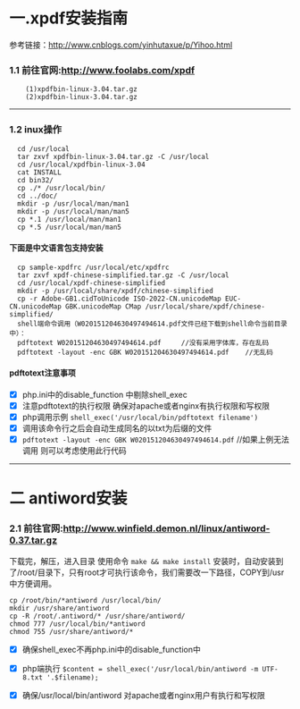 # 一.xpdf安装指南

参考链接：http://www.cnblogs.com/yinhutaxue/p/Yihoo.html

### 1.1 前往官网:http://www.foolabs.com/xpdf<br/>
        (1)xpdfbin-linux-3.04.tar.gz
        (2)xpdfbin-linux-3.04.tar.gz
***
### 1.2 inux操作
      cd /usr/local
      tar zxvf xpdfbin-linux-3.04.tar.gz -C /usr/local
      cd /usr/local/xpdfbin-linux-3.04  
      cat INSTALL
      cd bin32/
      cp ./* /usr/local/bin/
      cd ../doc/
      mkdir -p /usr/local/man/man1
      mkdir -p /usr/local/man/man5
      cp *.1 /usr/local/man/man1
      cp *.5 /usr/local/man/man5
#### 下面是中文语言包支持安装
      cp sample-xpdfrc /usr/local/etc/xpdfrc
      tar zxvf xpdf-chinese-simplified.tar.gz -C /usr/local
      cd /usr/local/xpdf-chinese-simplified
      mkdir -p /usr/local/share/xpdf/chinese-simplified
      cp -r Adobe-GB1.cidToUnicode ISO-2022-CN.unicodeMap EUC-CN.unicodeMap GBK.unicodeMap CMap /usr/local/share/xpdf/chinese-simplified/
      shell端命令调用（W020151204630497494614.pdf文件已经下载到shell命令当前目录中）：
      pdftotext W020151204630497494614.pdf     //没有采用字体库，存在乱码
      pdftotext -layout -enc GBK W020151204630497494614.pdf    //无乱码
#### pdftotext注意事项
- [x] php.ini中的disable_function 中剔除shell_exec
- [x] 注意pdftotext的执行权限 确保对apache或者nginx有执行权限和写权限
- [x] php调用示例 `shell_exec('/usr/local/bin/pdftotext filename')`
- [x] 调用该命令行之后会自动生成同名的以txt为后缀的文件
- [x] `pdftotext -layout -enc GBK W020151204630497494614.pdf` //如果上例无法调用 则可以考虑使用此行代码
****
# 二 antiword安装
### 2.1 前往官网:http://www.winfield.demon.nl/linux/antiword-0.37.tar.gz
下载完，解压，进入目录
使用命令 `make && make install`
安装时，自动安装到了/root/目录下，只有root才可执行该命令，我们需要改一下路径，COPY到/usr中方便调用。
```
cp /root/bin/*antiword /usr/local/bin/
mkdir /usr/share/antiword
cp -R /root/.antiword/* /usr/share/antiword/
chmod 777 /usr/local/bin/*antiword
chmod 755 /usr/share/antiword/*
```
- [x] 确保shell_exec不再php.ini中的disable_function中
- [x] php端执行 `$content = shell_exec('/usr/local/bin/antiword -m UTF-8.txt '.$filename);`
- [x] 确保/usr/local/bin/antiword 对apache或者nginx用户有执行和写权限






